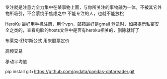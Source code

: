 专注就是注意力全力集中在某事物上面，与你所关注的事物融为一体，不被其它外物所吸引，不会萦绕于焦虑之中
不能专注的人，也就不能放松

HeroKu
最好用手机注册，用个vpn，邮箱最好是gmail
登录时，如果提示私密安全之类的，查看电脑的hosts文件中是否有heroku相关的，删除就好了

布莱克-舒尔斯公式 用来股票定价

高频交易

移动平均值

pip install git+https://github.com/pydata/pandas-datareader.git

